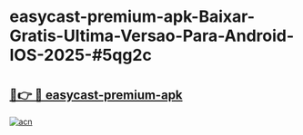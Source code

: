 # easycast-premium-apk-Baixar-Gratis-Ultima-Versao-Para-Android-IOS-2025-#5qg2c

# <h2><a href="https://ainizakaria.my?title=easycast-premium-apk&ref=22M">🔗👉 🔴 easycast-premium-apk</a></h2>

[![acn](https://github.com/user-attachments/assets/0f9c940e-d8b0-45ae-aac7-cd30a18b3e1c)](https://ainizakaria.my?title=easycast-premium-apk&ref=22M)

